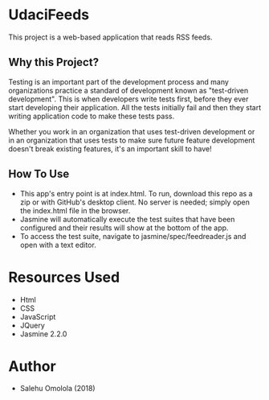 # UdaciFeeds
This project is a web-based application that reads RSS feeds. 

## Why this Project?

Testing is an important part of the development process and many organizations practice a standard of development known as "test-driven development". This is when developers write tests first, before they ever start developing their application. All the tests initially fail and then they start writing application code to make these tests pass.

Whether you work in an organization that uses test-driven development or in an organization that uses tests to make sure future feature development doesn't break existing features, it's an important skill to have!

## How To Use
- This app's entry point is at index.html. To run, download this repo as a zip or with GitHub's desktop client. No server is needed; simply open the index.html file in the browser.
- Jasmine will automatically execute the test suites that have been configured and their results will show at the bottom of the app.
- To access the test suite, navigate to jasmine/spec/feedreader.js and open with a text editor.

# Resources Used
- Html
- CSS
- JavaScript
- JQuery
- Jasmine 2.2.0

# Author

- Salehu Omolola (2018)
